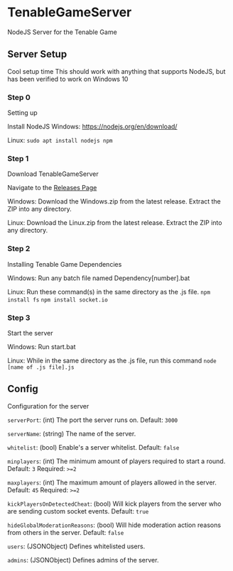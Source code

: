 # TenableGameServer
NodeJS Server for the Tenable Game

## Server Setup
Cool setup time
This should work with anything that supports NodeJS, but has been verified to work on Windows 10

### Step 0
Setting up

Install NodeJS
Windows: https://nodejs.org/en/download/

Linux:
`sudo apt install nodejs npm`

### Step 1
Download TenableGameServer

Navigate to the [Releases Page](https://github.com/200Tigersbloxed/TenableGameServer/releases)

Windows:
Download the Windows.zip from the latest release. Extract the ZIP into any directory.

Linux:
Download the Linux.zip from the latest release. Extract the ZIP into any directory.

### Step 2
Installing Tenable Game Dependencies

Windows: Run any batch file named Dependency[number].bat

Linux: Run these command(s) in the same directory as the .js file.
`npm install fs`
`npm install socket.io`

### Step 3
Start the server

Windows: Run start.bat

Linux: While in the same directory as the .js file, run this command
`node [name of .js file].js`

## Config
Configuration for the server

`serverPort`: (int) The port the server runs on. Default: `3000`

`serverName`: (string) The name of the server.

`whitelist`: (bool) Enable's a server whitelist. Default: `false`

`minplayers`: (int) The minimum amount of players required to start a round. Default: `3` Required: `>=2`

`maxplayers`: (int) The maximum amount of players allowed in the server. Default: `45` Required: `>=2`

`kickPlayersOnDetectedCheat`: (bool) Will kick players from the server who are sending custom socket events. Default: `true`

`hideGlobalModerationReasons`: (bool) Will hide moderation action reasons from others in the server. Default: `false`

`users`: (JSONObject) Defines whitelisted users.

`admins`: (JSONObject) Defines admins of the server.
